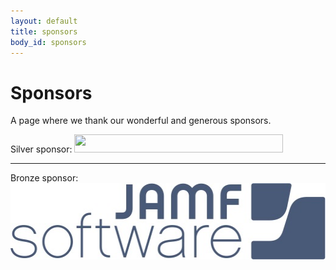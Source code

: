 ```yaml
---
layout: default
title: sponsors
body_id: sponsors
---
```


# Sponsors

A page where we thank our wonderful and generous sponsors.

<p>Silver sponsor: <img src height="29" width="334" src="/assets/archiware_logo_rgb_72dpi.png"></p>
<hr>
<p>Bronze sponsor:  <img height="122" width="520"  src="/assets/JAMF-Software-Blue-Logo-Print.jpg"></p>